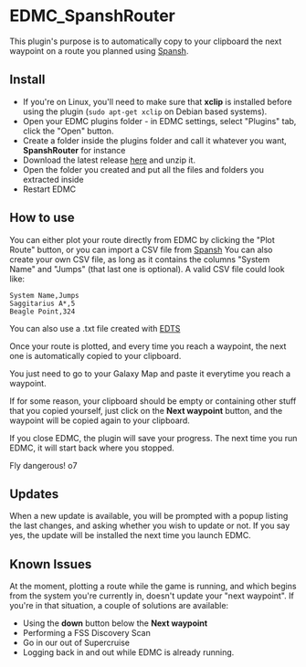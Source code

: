 # EDMC_SpanshRouter

This plugin's purpose is to automatically copy to your clipboard the next waypoint on a route you planned using [Spansh](https://www.spansh.co.uk/plotter).

## Install

- If you're on Linux, you'll need to make sure that **xclip** is installed before using the plugin (`sudo apt-get xclip` on Debian based systems).
- Open your EDMC plugins folder - in EDMC settings, select "Plugins" tab, click the "Open" button.
- Create a folder inside the plugins folder and call it whatever you want, **SpanshRouter** for instance
- Download the latest release [here](https://github.com/masdaster/EDMC_SpanshRouter/releases/latest) and unzip it.
- Open the folder you created and put all the files and folders you extracted inside
- Restart EDMC

## How to use

You can either plot your route directly from EDMC by clicking the "Plot Route" button, or you can import a CSV file from [Spansh](https://www.spansh.co.uk/plotter)
You can also create your own CSV file, as long as it contains the columns "System Name" and "Jumps" (that last one is optional).
A valid CSV file could look like:

```csv
System Name,Jumps
Saggitarius A*,5
Beagle Point,324
```

You can also use a .txt file created with [EDTS](https://bitbucket.org/Esvandiary/edts/wiki/edts)

Once your route is plotted, and every time you reach a waypoint, the next one is automatically copied to your clipboard.

You just need to go to your Galaxy Map and paste it everytime you reach a waypoint.

If for some reason, your clipboard should be empty or containing other stuff that you copied yourself, just click on the **Next waypoint** button, and the waypoint will be copied again to your clipboard.

If you close EDMC, the plugin will save your progress. The next time you run EDMC, it will start back where you stopped.

Fly dangerous! o7

## Updates

When a new update is available, you will be prompted with a popup listing the last changes, and asking whether you wish to update or not. If you say yes, the update will be installed the next time you launch EDMC.

## Known Issues

At the moment, plotting a route while the game is running, and which begins from the system you're currently in, doesn't update your "next waypoint". If you're in that situation, a couple of solutions are available:

- Using the **down** button below the **Next waypoint**
- Performing a FSS Discovery Scan
- Go in our out of Supercruise
- Logging back in and out while EDMC is already running.
